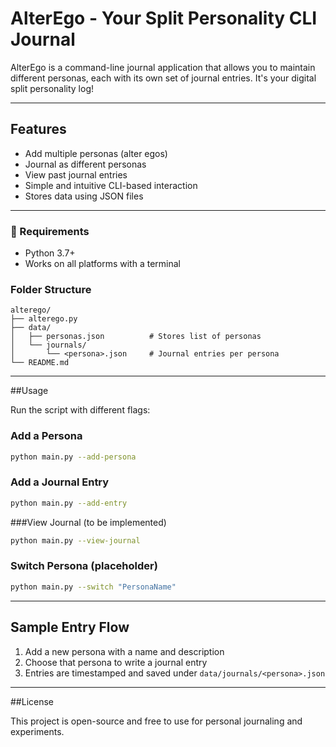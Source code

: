 
# AlterEgo - Your Split Personality CLI Journal

AlterEgo is a command-line journal application that allows you to maintain different personas, each with its own set of journal entries. It's your digital split personality log!

---

## Features

- Add multiple personas (alter egos)
- Journal as different personas
- View past journal entries
- Simple and intuitive CLI-based interaction
- Stores data using JSON files

---

### 🔧 Requirements

- Python 3.7+
- Works on all platforms with a terminal

### Folder Structure

```
alterego/
├── alterego.py
├── data/
│   ├── personas.json          # Stores list of personas
│   └── journals/
│       └── <persona>.json     # Journal entries per persona
└── README.md
```

---

##Usage

Run the script with different flags:

### Add a Persona
```bash
python main.py --add-persona
```

### Add a Journal Entry
```bash
python main.py --add-entry
```

###View Journal (to be implemented)
```bash
python main.py --view-journal
```

### Switch Persona (placeholder)
```bash
python main.py --switch "PersonaName"
```

---

## Sample Entry Flow

1. Add a new persona with a name and description
2. Choose that persona to write a journal entry
3. Entries are timestamped and saved under `data/journals/<persona>.json`

---


##License

This project is open-source and free to use for personal journaling and experiments.

